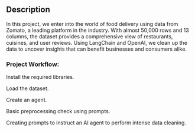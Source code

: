 ## Description
In this project, we enter into the world of food delivery using data from Zomato, a leading platform in the industry. With almost 50,000 rows and 13 columns, the dataset provides a comprehensive view of restaurants, cuisines, and user reviews. Using LangChain and OpenAI, we clean up the data to uncover insights that can benefit businesses and consumers alike.

### Project Workflow:

Install the required libraries.

Load the dataset.

Create an agent.

Basic preprocessing check using prompts.

Creating prompts to instruct an AI agent to perform intense data cleaning.


